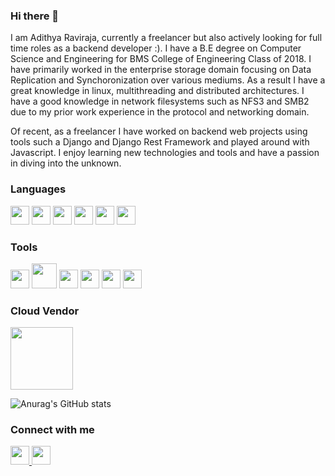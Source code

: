 ### Hi there 👋

I am Adithya Raviraja, currently a freelancer but also actively looking for full time roles as a backend developer :). 
I have a B.E degree on Computer Science and Engineering for BMS College of Engineering Class of 2018. I have primarily worked in
the enterprise storage domain focusing on Data Replication and Synchoronization over various mediums. As a result I have a great knowledge in 
linux, multithreading and distributed architectures. I have a good knowledge in network filesystems such as NFS3 and SMB2 due to
my prior work experience in the protocol and networking domain. 

Of recent, as a freelancer I have worked on backend web projects using tools such a Django and Django Rest Framework and played around with
Javascript. I enjoy learning new technologies and tools and have a passion in diving into the unknown.

### Languages

<img src="https://img.icons8.com/color/344/c-programming.png" width="30"> <img src="https://img.icons8.com/color/344/c-plus-plus-logo.png" width="30"> <img src="https://img.icons8.com/color/344/python--v1.png" width="30"> <img src="https://img.icons8.com/color/344/javascript--v1.png" width="30"> <img src="https://img.icons8.com/plasticine/344/bash.png" width="30"> <img src="https://img.icons8.com/external-flaticons-lineal-color-flat-icons/344/external-sql-computer-programming-flaticons-lineal-color-flat-icons.png" width="30">

### Tools

<img src="https://img.icons8.com/color/344/git.png" width="30"> <img src="https://static.djangoproject.com/img/logos/django-logo-negative.png" width="40"> <img src="https://cdn.iconscout.com/icon/free/png-64/flask-51-285137.png" width="30"> <img src="https://img.icons8.com/color/344/docker.png" width="30"> <img src="https://img.icons8.com/color/344/nginx.png" width="30"> <img src="https://img.icons8.com/dusk/344/postman-api.png" width="30">

### Cloud Vendor

<img src="https://www.vectorlogo.zone/logos/digitalocean/digitalocean-ar21.png" width="100">


![Anurag's GitHub stats](https://github-readme-stats.vercel.app/api?username=adithya-raviraja&show_icons=true&theme=radical&count_private=true)

### Connect with me

<a href="https://www.linkedin.com/in/adithya-raviraja/">
  <img src="https://img.icons8.com/color/344/linkedin.png" width="30">
</a>

<a href="mailto:adithya.raviraj96@gmail.com">
  <img src="https://img.icons8.com/color/344/gmail-new.png" width="30">
</a>


